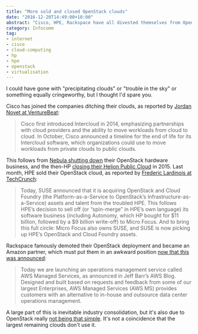 ```yaml
---
title: "More sold and closed OpenStack clouds"
date: "2016-12-20T14:49:00+10:00"
abstract: "Cisco, HPE, Rackspace have all divested themselves from OpenStack"
category: Infocomm
tag:
- internet
- cisco
- cloud-computing
- hp
- hpe
- openstack
- virtualisation
---
```

I could have gone with "precipitating clouds" or "trouble in the sky" or something equally cringeworthy, but I thought I'd spare you.

Cisco has joined the companies ditching their clouds, as reported by [Jordan Novet at VentureBeat]\:

> Cisco first introduced Intercloud in 2014, emphasizing partnerships with cloud providers and the ability to move workloads from cloud to cloud. In October, Cisco announced a timeline for the end of life for its Intercloud software, which organizations could use to move workloads from private clouds to public clouds. 

This follows from [Nebula shutting down] their OpenStack hardware business, and the then-HP [closing their Helion Public Cloud] in 2015. Last month, HPE sold their OpenStack cloud, as reported by [Frederic Lardinois at TechCrunch]\:

> Today, SUSE announced that it is acquiring OpenStack and Cloud Foundry (the Platform-as-a-Service to OpenStack’s Infrastructure-as-a-Service) assets and talent from the troubled HPE. This follows HPE’s decision to sell off (or “spin-merge” in HPE’s own language) its software business (including Autonomy, which HP bought for $11 billion, followed by a $9 billion write-off) to Micro Focus. 
And to bring this full circle: Micro Focus also owns SUSE, and SUSE is now picking up HPE’s OpenStack and Cloud Foundry assets.

Rackspace famously demoted their OpenStack deployment and became an Amazon partner, which must put them in an awkward position [now that this was announced]:

> Today we are launching an operations management service called AWS Managed Services, as announced in Jeff Barr’s AWS Blog. Designed and built based on requests and feedback from some of our largest Enterprises, AWS Managed Services (AWS MS) provides customers with an alternative to in-house and outsource data center operations management.

A large part of this is inevitable industry consolidation, but it's also due to OpenStack really [not being that simple]. It's not a coincidence that the largest remaining clouds don't use it.

[Jordan Novet at VentureBeat]: http://venturebeat.com/2016/12/13/cisco-confirms-its-killing-intercloud-public-cloud-in-march-2017/
[now that this was announced]: https://aws.amazon.com/blogs/apn/introducing-aws-managed-services/
[closing their Helion Public Cloud]: http://www.infoworld.com/article/2996184/cloud-computing/hp-to-shut-down-its-helion-public-cloud.html
[Nebula shutting down]: http://venturebeat.com/2015/04/01/openstack-hardware-startup-nebula-shuts-down/
[Frederic Lardinois at TechCrunch]: https://techcrunch.com/2016/11/30/suse-buys-hpes-openstack-and-cloud-foundry-assets/
[not being that simple]: https://rubenerd.com/rocky-openstack/
